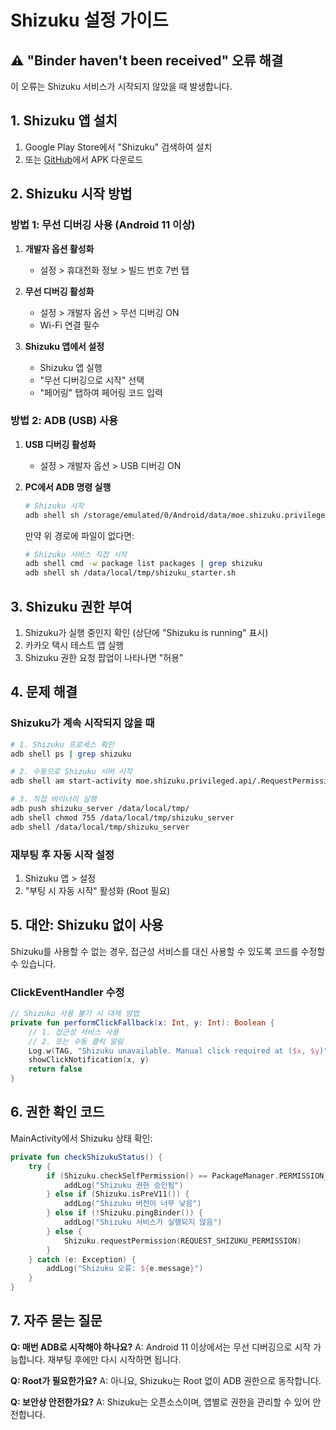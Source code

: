 # Shizuku 설정 가이드

## ⚠️ "Binder haven't been received" 오류 해결

이 오류는 Shizuku 서비스가 시작되지 않았을 때 발생합니다.

## 1. Shizuku 앱 설치
1. Google Play Store에서 "Shizuku" 검색하여 설치
2. 또는 [GitHub](https://github.com/RikkaApps/Shizuku/releases)에서 APK 다운로드

## 2. Shizuku 시작 방법

### 방법 1: 무선 디버깅 사용 (Android 11 이상)
1. **개발자 옵션 활성화**
   - 설정 > 휴대전화 정보 > 빌드 번호 7번 탭

2. **무선 디버깅 활성화**
   - 설정 > 개발자 옵션 > 무선 디버깅 ON
   - Wi-Fi 연결 필수

3. **Shizuku 앱에서 설정**
   - Shizuku 앱 실행
   - "무선 디버깅으로 시작" 선택
   - "페어링" 탭하여 페어링 코드 입력

### 방법 2: ADB (USB) 사용
1. **USB 디버깅 활성화**
   - 설정 > 개발자 옵션 > USB 디버깅 ON

2. **PC에서 ADB 명령 실행**
   ```bash
   # Shizuku 시작
   adb shell sh /storage/emulated/0/Android/data/moe.shizuku.privileged.api/start.sh
   ```

   만약 위 경로에 파일이 없다면:
   ```bash
   # Shizuku 서비스 직접 시작
   adb shell cmd -w package list packages | grep shizuku
   adb shell sh /data/local/tmp/shizuku_starter.sh
   ```

## 3. Shizuku 권한 부여
1. Shizuku가 실행 중인지 확인 (상단에 "Shizuku is running" 표시)
2. 카카오 택시 테스트 앱 실행
3. Shizuku 권한 요청 팝업이 나타나면 "허용"

## 4. 문제 해결

### Shizuku가 계속 시작되지 않을 때
```bash
# 1. Shizuku 프로세스 확인
adb shell ps | grep shizuku

# 2. 수동으로 Shizuku 서버 시작
adb shell am start-activity moe.shizuku.privileged.api/.RequestPermissionActivity

# 3. 직접 바이너리 실행
adb push shizuku_server /data/local/tmp/
adb shell chmod 755 /data/local/tmp/shizuku_server
adb shell /data/local/tmp/shizuku_server
```

### 재부팅 후 자동 시작 설정
1. Shizuku 앱 > 설정
2. "부팅 시 자동 시작" 활성화 (Root 필요)

## 5. 대안: Shizuku 없이 사용

Shizuku를 사용할 수 없는 경우, 접근성 서비스를 대신 사용할 수 있도록 코드를 수정할 수 있습니다.

### ClickEventHandler 수정
```kotlin
// Shizuku 사용 불가 시 대체 방법
private fun performClickFallback(x: Int, y: Int): Boolean {
    // 1. 접근성 서비스 사용
    // 2. 또는 수동 클릭 알림
    Log.w(TAG, "Shizuku unavailable. Manual click required at ($x, $y)")
    showClickNotification(x, y)
    return false
}
```

## 6. 권한 확인 코드
MainActivity에서 Shizuku 상태 확인:
```kotlin
private fun checkShizukuStatus() {
    try {
        if (Shizuku.checkSelfPermission() == PackageManager.PERMISSION_GRANTED) {
            addLog("Shizuku 권한 승인됨")
        } else if (Shizuku.isPreV11()) {
            addLog("Shizuku 버전이 너무 낮음")
        } else if (!Shizuku.pingBinder()) {
            addLog("Shizuku 서비스가 실행되지 않음")
        } else {
            Shizuku.requestPermission(REQUEST_SHIZUKU_PERMISSION)
        }
    } catch (e: Exception) {
        addLog("Shizuku 오류: ${e.message}")
    }
}
```

## 7. 자주 묻는 질문

**Q: 매번 ADB로 시작해야 하나요?**
A: Android 11 이상에서는 무선 디버깅으로 시작 가능합니다. 재부팅 후에만 다시 시작하면 됩니다.

**Q: Root가 필요한가요?**
A: 아니요, Shizuku는 Root 없이 ADB 권한으로 동작합니다.

**Q: 보안상 안전한가요?**
A: Shizuku는 오픈소스이며, 앱별로 권한을 관리할 수 있어 안전합니다.